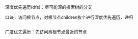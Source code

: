深度优先遍历(dfs)：尽可能深的搜索树的分支
[](./图片/3.png)

口诀：访问根节点，对根节点children挨个进行深度优先遍历，递归

```js


```

广度优先遍历：先访问离根节点最近的节点

[](./图片/4.png)
